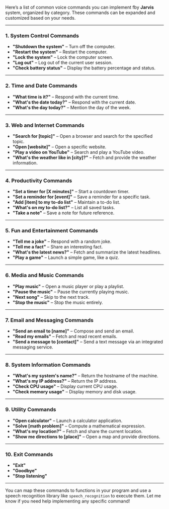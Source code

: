 Here’s a list of common voice commands you can implement fby  **Jarvis** system, organized by category. These commands can be expanded and customized based on your needs.

---

### **1. System Control Commands**
- **"Shutdown the system"** – Turn off the computer.
- **"Restart the system"** – Restart the computer.
- **"Lock the system"** – Lock the computer screen.
- **"Log out"** – Log out of the current user session.
- **"Check battery status"** – Display the battery percentage and status.

---

### **2. Time and Date Commands**
- **"What time is it?"** – Respond with the current time.
- **"What's the date today?"** – Respond with the current date.
- **"What's the day today?"** – Mention the day of the week.

---

### **3. Web and Internet Commands**
- **"Search for [topic]"** – Open a browser and search for the specified topic.
- **"Open [website]"** – Open a specific website.
- **"Play a video on YouTube"** – Search and play a YouTube video.
- **"What's the weather like in [city]?"** – Fetch and provide the weather information.

---

### **4. Productivity Commands**
- **"Set a timer for [X minutes]"** – Start a countdown timer.
- **"Set a reminder for [event]"** – Save a reminder for a specific task.
- **"Add [item] to my to-do list"** – Maintain a to-do list.
- **"What's on my to-do list?"** – List all saved tasks.
- **"Take a note"** – Save a note for future reference.

---

### **5. Fun and Entertainment Commands**
- **"Tell me a joke"** – Respond with a random joke.
- **"Tell me a fact"** – Share an interesting fact.
- **"What's the latest news?"** – Fetch and summarize the latest headlines.
- **"Play a game"** – Launch a simple game, like a quiz.

---

### **6. Media and Music Commands**
- **"Play music"** – Open a music player or play a playlist.
- **"Pause the music"** – Pause the currently playing music.
- **"Next song"** – Skip to the next track.
- **"Stop the music"** – Stop the music entirely.

---

### **7. Email and Messaging Commands**
- **"Send an email to [name]"** – Compose and send an email.
- **"Read my emails"** – Fetch and read recent emails.
- **"Send a message to [contact]"** – Send a text message via an integrated messaging service.

---

### **8. System Information Commands**
- **"What's my system's name?"** – Return the hostname of the machine.
- **"What's my IP address?"** – Return the IP address.
- **"Check CPU usage"** – Display current CPU usage.
- **"Check memory usage"** – Display memory and disk usage.

---

### **9. Utility Commands**
- **"Open calculator"** – Launch a calculator application.
- **"Solve [math problem]"** – Compute a mathematical expression.
- **"What's my location?"** – Fetch and share the current location.
- **"Show me directions to [place]"** – Open a map and provide directions.

---

### **10. Exit Commands**
- **"Exit"**
- **"Goodbye"**
- **"Stop listening"**

---

You can map these commands to functions in your program and use a speech recognition library like `speech_recognition` to execute them. Let me know if you need help implementing any specific command!
